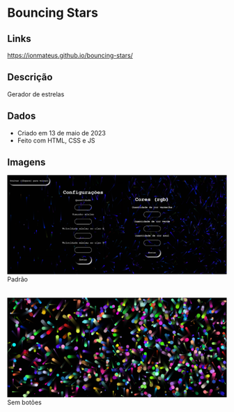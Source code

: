 # Bouncing Stars

## Links
https://ionmateus.github.io/bouncing-stars/

## Descrição
<p>Gerador de estrelas</p>

## Dados
* Criado em 13 de maio de 2023
* Feito com HTML, CSS e JS

## Imagens
<img src="https://raw.githubusercontent.com/IonMateus/bouncing-stars/main/ReadmeImages/initial.png"/> 
Padrão <br> <br>  <br>

<img src="https://raw.githubusercontent.com/IonMateus/bouncing-stars/main/ReadmeImages/configured.png"/>
Sem botões <br>  <br>  <br>
